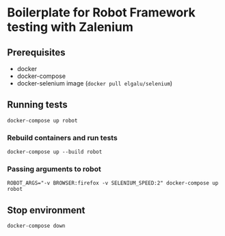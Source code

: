 # Boilerplate for Robot Framework testing with Zalenium

## Prerequisites

* docker
* docker-compose
* docker-selenium image (`docker pull elgalu/selenium`)

## Running tests

```
docker-compose up robot
```

### Rebuild containers and run tests

```
docker-compose up --build robot
```

### Passing arguments to robot

```
ROBOT_ARGS="-v BROWSER:firefox -v SELENIUM_SPEED:2" docker-compose up robot
```

## Stop environment

```
docker-compose down
```
